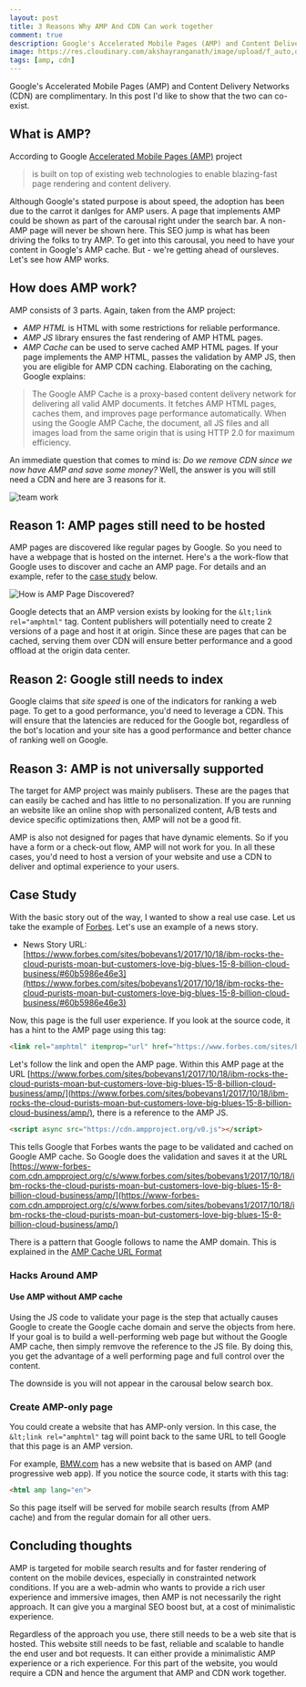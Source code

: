 ```yaml
---
layout: post
title: 3 Reasons Why AMP And CDN Can work together
comment: true
description: Google's Accelerated Mobile Pages (AMP) and Content Delivery Networks (CDN) are complimentary. In this post I'd like to show that the two can co-exist.
image: https://res.cloudinary.com/akshayranganath/image/upload/f_auto,q_auto/blog/fist-pump.jpg
tags: [amp, cdn]
---
```

Google's Accelerated Mobile Pages (AMP) and Content Delivery Networks (CDN) are complimentary. In this post I'd like to show that the two can co-exist.

## What is AMP?

According to Google [Accelerated Mobile Pages (AMP)](https://developers.google.com/amp/) project 
>is built on top of existing web technologies to enable blazing-fast page rendering and content delivery.

Although Google's stated purpose is about speed, the adoption has been due to the carrot it danlges for AMP users. A page that implements AMP could be shown as part of the carousal right under the search bar. A non-AMP page will never be shown here. This SEO jump is what has been driving the folks to try AMP. To get into this carousal, you need to have your content in Google's AMP cache. But - we're getting ahead of oursleves. Let's see how AMP works.

## How does AMP work?

AMP consists of 3 parts. Again, taken from the AMP project:

- _AMP HTML_ is HTML with some restrictions for reliable performance.
- _AMP JS_ library ensures the fast rendering of AMP HTML pages.
- _AMP Cache_ can be used to serve cached AMP HTML pages.
If your page implements the AMP HTML, passes the validation by AMP JS, then you are eligible for AMP CDN caching. Elaborating on the caching, Google explains:
>The Google AMP Cache is a proxy-based content delivery network for delivering all valid AMP documents. It fetches AMP HTML pages, caches them, and improves page performance automatically. When using the Google AMP Cache, the document, all JS files and all images load from the same origin that is using HTTP 2.0 for maximum efficiency.


An immediate question that comes to mind is: _Do we remove CDN since we now have AMP and save some money?_ Well, the answer is you will still need a CDN and here are 3 reasons for it.

![team work](https://res.cloudinary.com/akshayranganath/image/upload/f_auto,q_auto/blog/fist-pump.jpg)

## Reason 1: AMP pages still need to be hosted

AMP pages are discovered like regular pages by Google. So you need to have a webpage that is hosted on the internet. Here's a the work-flow that Google uses to discover and cache an AMP page. For details and an example, refer to the [case study](#case-study) below.

![How is AMP Page Discovered?](https://res.cloudinary.com/akshayranganath/image/upload/f_auto,q_auto/blog/how-is-amp-page-discovered.png)
 
Google detects that an AMP version exists by looking for the ```&lt;link rel="amphtml"``` tag. Content publishers will potentially need to create 2 versions of a page and host it at origin. Since these are pages that can be cached, serving them over CDN will ensure better performance and a good offload at the origin data center.

## Reason 2: Google still needs to index

Google claims that _site speed_ is one of the indicators for ranking a web page. To get to a good performance, you'd need to leverage a CDN. This will ensure that the latencies are reduced for the Google bot, regardless of the bot's location and your site has a good performance and  better chance of ranking well on Google.

## Reason 3: AMP is not universally supported

The target for AMP project was mainly publisers. These are the pages that can easily be cached and has little to no personalization. If you are running an website like an online shop with personalized content, A/B tests and device specific optimizations then, AMP will not be a good fit.

AMP is also not designed for pages that have dynamic elements. So if you have a form or a check-out flow, AMP will not work for you. In all these cases, you'd need to host a version of your website and use a CDN to deliver and optimal experience to your users. 

## Case Study
With the basic story out of the way, I wanted to show a real use case. Let us take the example of [Forbes](https://www.forbes.com/). Let's use an example of a news story. 

- News Story URL: [https://www.forbes.com/sites/bobevans1/2017/10/18/ibm-rocks-the-cloud-purists-moan-but-customers-love-big-blues-15-8-billion-cloud-business/#60b5986e46e3](https://www.forbes.com/sites/bobevans1/2017/10/18/ibm-rocks-the-cloud-purists-moan-but-customers-love-big-blues-15-8-billion-cloud-business/#60b5986e46e3)

Now, this page is the full user experience. If you look at the source code, it has a hint to the AMP page using this tag:

```html
<link rel="amphtml" itemprop="url" href="https://www.forbes.com/sites/bobevans1/2017/10/18/ibm-rocks-the-cloud-purists-moan-but-customers-love-big-blues-15-8-billion-cloud-business/amp/">
``` 

Let's follow the link and open the AMP page. Within this AMP page at the URL [https://www.forbes.com/sites/bobevans1/2017/10/18/ibm-rocks-the-cloud-purists-moan-but-customers-love-big-blues-15-8-billion-cloud-business/amp/](https://www.forbes.com/sites/bobevans1/2017/10/18/ibm-rocks-the-cloud-purists-moan-but-customers-love-big-blues-15-8-billion-cloud-business/amp/), there is a reference to the AMP JS.

```html
<script async src="https://cdn.ampproject.org/v0.js"></script>
```
This tells Google that Forbes wants the page to be validated and cached on Google AMP cache. So Google does the validation and saves it at the URL [https://www-forbes-com.cdn.ampproject.org/c/s/www.forbes.com/sites/bobevans1/2017/10/18/ibm-rocks-the-cloud-purists-moan-but-customers-love-big-blues-15-8-billion-cloud-business/amp/](https://www-forbes-com.cdn.ampproject.org/c/s/www.forbes.com/sites/bobevans1/2017/10/18/ibm-rocks-the-cloud-purists-moan-but-customers-love-big-blues-15-8-billion-cloud-business/amp/)

There is a pattern that Google follows to name the AMP domain. This is explained in the [AMP Cache URL Format](https://developers.google.com/amp/cache/overview#amp-cache-url-format)

### Hacks Around AMP

#### Use AMP without AMP cache
Using the JS code to validate your page is the step that actually causes Google to create the Google cache domain and serve the objects from here. If your goal is to build a well-performing web page but without the Google AMP cache, then simply remvove the reference to the JS file. By doing this, you get the advantage of a well performing page and full control over the content. 

The downside is you will not appear in the carousal below search box. 

### Create AMP-only page
You could create a website that has AMP-only version. In this case, the ```&lt;link rel="amphtml"``` tag will point back to the same URL to tell Google that this page is an AMP version. 

For example, [BMW.com](https://www.bmw.com/en/index.html) has a new website that is based on AMP (and progressive web app). If you notice the source code, it starts with this tag:

```html
<html amp lang="en">
```
So this page itself will be served for mobile search results (from AMP cache) and from the regular domain for all other uers.

## Concluding thoughts
AMP is targeted for mobile search results and for faster rendering of content on the mobile devices, especially in constrainted network conditions. If you are a web-admin who wants to provide a rich user experience and immersive images, then AMP is not necessarily the right approach. It can give you a marginal SEO boost but, at a cost of minimalistic experience.

Regardless of the approach you use, there still needs to be a web site that is hosted. This website still needs to be fast, reliable and scalable to handle the end user and bot requests. It can either provide a minimalistic AMP experience or a rich experience. For this part of the website, you would require a CDN and hence the argument that AMP and CDN work together.    

   

  

